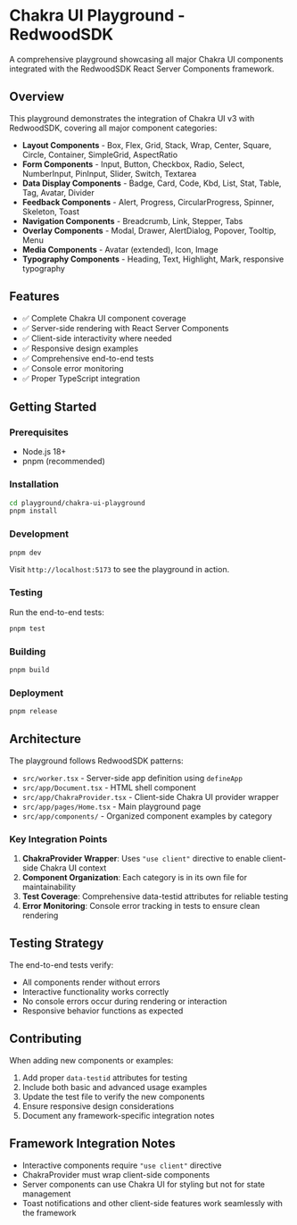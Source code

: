 # Chakra UI Playground - RedwoodSDK

A comprehensive playground showcasing all major Chakra UI components integrated with the RedwoodSDK React Server Components framework.

## Overview

This playground demonstrates the integration of Chakra UI v3 with RedwoodSDK, covering all major component categories:

- **Layout Components** - Box, Flex, Grid, Stack, Wrap, Center, Square, Circle, Container, SimpleGrid, AspectRatio
- **Form Components** - Input, Button, Checkbox, Radio, Select, NumberInput, PinInput, Slider, Switch, Textarea
- **Data Display Components** - Badge, Card, Code, Kbd, List, Stat, Table, Tag, Avatar, Divider
- **Feedback Components** - Alert, Progress, CircularProgress, Spinner, Skeleton, Toast
- **Navigation Components** - Breadcrumb, Link, Stepper, Tabs
- **Overlay Components** - Modal, Drawer, AlertDialog, Popover, Tooltip, Menu
- **Media Components** - Avatar (extended), Icon, Image
- **Typography Components** - Heading, Text, Highlight, Mark, responsive typography

## Features

- ✅ Complete Chakra UI component coverage
- ✅ Server-side rendering with React Server Components
- ✅ Client-side interactivity where needed
- ✅ Responsive design examples
- ✅ Comprehensive end-to-end tests
- ✅ Console error monitoring
- ✅ Proper TypeScript integration

## Getting Started

### Prerequisites

- Node.js 18+
- pnpm (recommended)

### Installation

```bash
cd playground/chakra-ui-playground
pnpm install
```

### Development

```bash
pnpm dev
```

Visit `http://localhost:5173` to see the playground in action.

### Testing

Run the end-to-end tests:

```bash
pnpm test
```

### Building

```bash
pnpm build
```

### Deployment

```bash
pnpm release
```

## Architecture

The playground follows RedwoodSDK patterns:

- `src/worker.tsx` - Server-side app definition using `defineApp`
- `src/app/Document.tsx` - HTML shell component
- `src/app/ChakraProvider.tsx` - Client-side Chakra UI provider wrapper
- `src/app/pages/Home.tsx` - Main playground page
- `src/app/components/` - Organized component examples by category

### Key Integration Points

1. **ChakraProvider Wrapper**: Uses `"use client"` directive to enable client-side Chakra UI context
2. **Component Organization**: Each category is in its own file for maintainability
3. **Test Coverage**: Comprehensive data-testid attributes for reliable testing
4. **Error Monitoring**: Console error tracking in tests to ensure clean rendering

## Testing Strategy

The end-to-end tests verify:

- All components render without errors
- Interactive functionality works correctly
- No console errors occur during rendering or interaction
- Responsive behavior functions as expected

## Contributing

When adding new components or examples:

1. Add proper `data-testid` attributes for testing
2. Include both basic and advanced usage examples
3. Update the test file to verify the new components
4. Ensure responsive design considerations
5. Document any framework-specific integration notes

## Framework Integration Notes

- Interactive components require `"use client"` directive
- ChakraProvider must wrap client-side components
- Server components can use Chakra UI for styling but not for state management
- Toast notifications and other client-side features work seamlessly with the framework